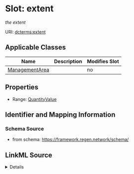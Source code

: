

# Slot: extent


_the extent_



URI: [dcterms:extent](http://purl.org/dc/terms/extent)



<!-- no inheritance hierarchy -->





## Applicable Classes

| Name | Description | Modifies Slot |
| --- | --- | --- |
| [ManagementArea](ManagementArea.md) |  |  no  |







## Properties

* Range: [QuantityValue](QuantityValue.md)





## Identifier and Mapping Information







### Schema Source


* from schema: https://framework.regen.network/schema/




## LinkML Source

<details>
```yaml
name: extent
description: the extent
from_schema: https://framework.regen.network/schema/
rank: 1000
slot_uri: dcterms:extent
alias: extent
owner: ManagementArea
domain_of:
- ManagementArea
range: QuantityValue

```
</details>